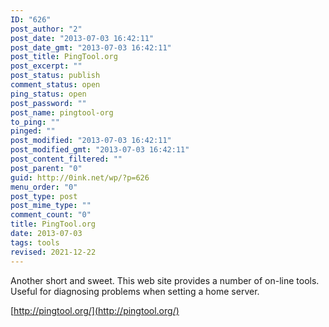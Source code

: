 ```yaml
---
ID: "626"
post_author: "2"
post_date: "2013-07-03 16:42:11"
post_date_gmt: "2013-07-03 16:42:11"
post_title: PingTool.org
post_excerpt: ""
post_status: publish
comment_status: open
ping_status: open
post_password: ""
post_name: pingtool-org
to_ping: ""
pinged: ""
post_modified: "2013-07-03 16:42:11"
post_modified_gmt: "2013-07-03 16:42:11"
post_content_filtered: ""
post_parent: "0"
guid: http://0ink.net/wp/?p=626
menu_order: "0"
post_type: post
post_mime_type: ""
comment_count: "0"
title: PingTool.org
date: 2013-07-03
tags: tools
revised: 2021-12-22
---
```


Another short and sweet. This web site provides a number of on-line
tools. Useful for diagnosing problems when setting a home server.

[http://pingtool.org/](http://pingtool.org/)
